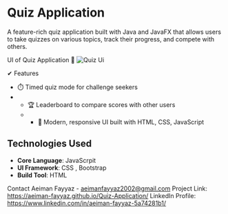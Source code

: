 # Quiz Application
A feature-rich quiz application built with Java and JavaFX that allows users to take quizzes on various topics, track their progress, and compete with others.

UI of Quiz Application 👀
![Quiz Ui](https://github.com/user-attachments/assets/7cb7c7af-4cf8-4ef3-a2e0-c0ed36cab08c)

✔ Features
- ⏱️ Timed quiz mode for challenge seekers
- - 🏆 Leaderboard to compare scores with other users
  - - 🎨 Modern, responsive UI built with HTML, CSS, JavaScript
   
## Technologies Used

- **Core Language**: JavaScrpit
- **UI Framework**: CSS , Bootstrap 
- **Build Tool**: HTML

Contact
Aeiman Fayyaz - aeimanfayyaz2002@gmail.com
Project Link: https://aeiman-fayyaz.github.io/Quiz-Application/
LinkedIn Profile: https://www.linkedin.com/in/aeiman-fayyaz-5a74281b1/
